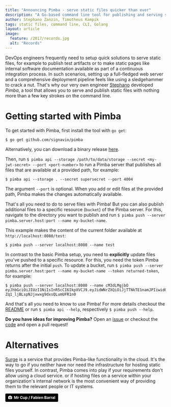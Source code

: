 ```yaml
---
title: "Announcing Pimba - serve static files quicker than ever"
description: "A Go-based command line tool for publishing and serving static files"
author: Stephano Zanzin, Timotheus Kampik
tags: static files, command line, CLI, Golang
layout: article
image:
  feature: /2017/records.jpg
  alt: "Records"
---
```


DevOps engineers frequently need to setup quick solutions to serve static files, for example to publish test artifacts or to make static pages like internal software documentation available as part of a continuous integration process.
In such scenarios, setting up a full-fledged web server and a comprehensive deployment pipeline feels like using a sledgehammer to crack a nut.
That's why our very own engineer [Stephano](https://github.com/microwaves) developed *Pimba*, a tool that allows you to serve and publish static files with nothing more than a few key strokes on the command line.

# Getting started with Pimba
To get started with Pimba, first install the tool with ``go get``:

```
$ go get github.com/signavio/pimba
```

Alternatively, you can download a binary release [here](https://github.com/signavio/pimba/releases/).

Then, run ``$ pimba api --storage /path/to/data/storage --secret <my-jwt-secret> --port <port-number>`` to run a Pimba server that publishes all files that are available at a provided path, for example:

```
$ pimba api --storage . --secret supersecret --port 4004
```

The argument ``--port`` is optional.
When you add or edit files at the provided path, Pimba makes the changes automatically available.

That's all you need to do to serve files with Pimba!
But you can also publish additional files to a specific resource (``bucket``) of the Pimba server.
For this, navigate to the directory you want to publish and run ``$ pimba push --server pimba.server.host:port --name my-bucket-name``.

This example makes the content of the current folder available at ``http://localhost:8080/test``:

```
$ pimba push --server localhost:8080 --name test
```

In contrast to the basic Pimba setup, you need to **explicitly** update files you've pushed to a specific resource.
For this, you need the token Pimba returns after the initial ``push``.
To update a bucket, run ``$ pimba push --server pimba.server.host:port --name my-bucket-name --token returned-token``, for example:

```
$ pimba push --server localhost:8080 --name cM3dLMgjbO eyJhbGciOiJIUzI1NiIsInR5cCI6IkpXVCJ9.eyJidWNrZXQiOiJjTTNkTE1namJPIiwidGltZXN0YW1wIjoxNTA3OTA0MDY2fQ.zpSUeqH3JSI-Zq1_ljBLspNJjxwxg9dxsQLumUFR1n0
```

And that's all you need to know to use Pimba! For more details checkout the [README](https://github.com/signavio/pimba) or run ``$ pimba api --help``, respectively ``$ pimba push --help``.

**Do you have ideas for improving Pimba?**
Open an [issue](https://github.com/signavio/pimba/issues) or checkout the [code](https://github.com/signavio/pimba) and open a pull request!

# Alternatives
[Surge](http://surge.sh/) is a service that provides Pimba-like functionality in the cloud.
It's the way to go if you neither have nor need the infrastructure for hosting static files yourself.
In contrast, Pimba comes into play if your requirements don't allow using a cloud service. or if hosting files on a service within your organization's internal network is the most convenient way of providing them to the relevant people or IT systems.

<a style="background-color:black;color:white;text-decoration:none;padding:4px 6px;font-family:-apple-system, BlinkMacSystemFont, &quot;San Francisco&quot;, &quot;Helvetica Neue&quot;, Helvetica, Ubuntu, Roboto, Noto, &quot;Segoe UI&quot;, Arial, sans-serif;font-size:12px;font-weight:bold;line-height:1.2;display:inline-block;border-radius:3px;" href="https://unsplash.com/@iammrcup?utm_medium=referral&amp;utm_campaign=photographer-credit&amp;utm_content=creditBadge" target="_blank" rel="noopener noreferrer" title="Download free do whatever you want high-resolution photos from Mr Cup / Fabien Barral"><span style="display:inline-block;padding:2px 3px;"><svg xmlns="http://www.w3.org/2000/svg" style="height:12px;width:auto;position:relative;vertical-align:middle;top:-1px;fill:white;" viewBox="0 0 32 32"><title></title><path d="M20.8 18.1c0 2.7-2.2 4.8-4.8 4.8s-4.8-2.1-4.8-4.8c0-2.7 2.2-4.8 4.8-4.8 2.7.1 4.8 2.2 4.8 4.8zm11.2-7.4v14.9c0 2.3-1.9 4.3-4.3 4.3h-23.4c-2.4 0-4.3-1.9-4.3-4.3v-15c0-2.3 1.9-4.3 4.3-4.3h3.7l.8-2.3c.4-1.1 1.7-2 2.9-2h8.6c1.2 0 2.5.9 2.9 2l.8 2.4h3.7c2.4 0 4.3 1.9 4.3 4.3zm-8.6 7.5c0-4.1-3.3-7.5-7.5-7.5-4.1 0-7.5 3.4-7.5 7.5s3.3 7.5 7.5 7.5c4.2-.1 7.5-3.4 7.5-7.5z"></path></svg></span><span style="display:inline-block;padding:2px 3px;">Mr Cup / Fabien Barral</span></a>
